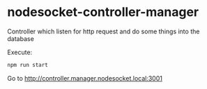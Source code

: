# nodesocket-controller-manager
Controller which listen for http request and do some things into the database

Execute:
```sh
npm run start
```
Go to  http://controller.manager.nodesocket.local:3001

